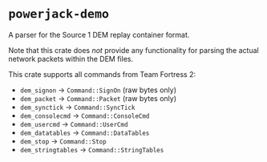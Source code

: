 # `powerjack-demo`

A parser for the Source 1 DEM replay container format.

Note that this crate does _not_ provide any functionality for parsing the actual network packets within the DEM files.

This crate supports all commands from Team Fortress 2:

- `dem_signon` -> `Command::SignOn` (raw bytes only)
- `dem_packet` -> `Command::Packet` (raw bytes only)
- `dem_synctick` -> `Command::SyncTick`
- `dem_consolecmd` -> `Command::ConsoleCmd`
- `dem_usercmd` -> `Command::UserCmd`
- `dem_datatables` -> `Command::DataTables`
- `dem_stop` -> `Command::Stop`
- `dem_stringtables` -> `Command::StringTables`
